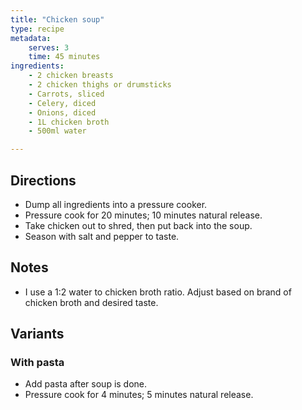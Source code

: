 ```yaml
---
title: "Chicken soup"
type: recipe
metadata:
    serves: 3
    time: 45 minutes
ingredients:
    - 2 chicken breasts
    - 2 chicken thighs or drumsticks
    - Carrots, sliced
    - Celery, diced
    - Onions, diced
    - 1L chicken broth
    - 500ml water

---
```


## Directions

- Dump all ingredients into a pressure cooker.
- Pressure cook for 20 minutes; 10 minutes natural release.
- Take chicken out to shred, then put back into the soup.
- Season with salt and pepper to taste.

## Notes

- I use a 1:2 water to chicken broth ratio. Adjust based on brand of chicken
  broth and desired taste.

## Variants

### With pasta

- Add pasta after soup is done.
- Pressure cook for 4 minutes; 5 minutes natural release.
